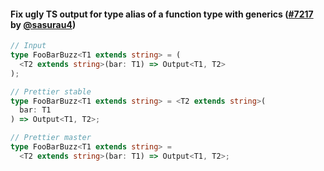 #### Fix ugly TS output for type alias of a function type with generics ([#7217](https://github.com/prettier/prettier/pull/7217) by [@sasurau4](https://github.com/sasurau4))

<!-- prettier-ignore -->
```ts
// Input
type FooBarBuzz<T1 extends string> = (
  <T2 extends string>(bar: T1) => Output<T1, T2>
);

// Prettier stable
type FooBarBuzz<T1 extends string> = <T2 extends string>(
  bar: T1
) => Output<T1, T2>;

// Prettier master
type FooBarBuzz<T1 extends string> =
  <T2 extends string>(bar: T1) => Output<T1, T2>;
```
